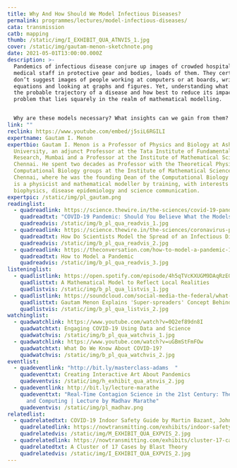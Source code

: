 ```yaml
---
title: Why And How Should We Model Infectious Diseases?
permalink: programmes/lectures/model-infectious-diseases/
cata: transmission
catb: mapping
thumb: /static/img/I_EXHIBIT_QUA_ATNVIS_1.jpg
cover: /static/img/gautam-menon-sketchnote.png
date: 2021-05-01T13:00:00.000Z
description: >-
  Pandemics of infectious disease conjure up images of crowded hospitals,
  medical staff in protective gear and bodies, loads of them. They certainly
  don’t suggest images of people working at computers or at boards, writing down
  equations and looking at graphs and figures. Yet, understanding what might be
  the probable trajectory of a disease and how best to reduce its impact is a
  problem that lies squarely in the realm of mathematical modelling. 


  Why are these models necessary? What insights can we gain from them? In this talk, Professor Gautam Menon will discuss these questions, as well as survey some epidemic models that are used to understand and model disease spread.
link: ""
reclink: https://www.youtube.com/embed/j5siL6RGILI
expertname: Gautam I. Menon
expertbio: Gautam I. Menon is a Professor of Physics and Biology at Ashoka
  University, an adjunct Professor at the Tata Institute of Fundamental
  Research, Mumbai and a Professor at the Institute of Mathematical Sciences,
  Chennai. He spent two decades as Professor with the Theoretical Physics and
  Computational Biology groups at the Institute of Mathematical Sciences,
  Chennai, where he was the founding Dean of the Computational Biology group. He
  is a physicist and mathematical modeller by training, with interests in
  biophysics, disease epidemiology and science communication.
expertpic: /static/img/pl_gautam.png
readinglist:
  - quadreadlink: https://science.thewire.in/the-sciences/covid-19-pandemic-infectious-disease-transmission-sir-seir-icmr-indiasim-agent-based-modelling/
    quadreadtxt: "COVID-19 Pandemic: Should You Believe What the Models Say About India?"
    quadreadvis: /static/img/b_pl_qua_readvis_1.jpg
  - quadreadlink: https://science.thewire.in/the-sciences/coronavirus-pandemic-infectious-disease-transmission-modelling-kermack-mckendrick-theory-seir-model/
    quadreadtxt: How Do Scientists Model the Spread of an Infectious Disease?
    quadreadvis: /static/img/b_pl_qua_readvis_2.jpg
  - quadreadlink: https://theconversation.com/how-to-model-a-pandemic-134187
    quadreadtxt: How to Model a Pandemic
    quadreadvis: /static/img/b_pl_qua_readvis_3.jpg
listeninglist:
  - quadlistlink: https://open.spotify.com/episode/4h5qTVcKXUGM9DAqRzEGOU
    quadlisttxt: A Mathematical Model to Reflect Local Realities
    quadlistvis: /static/img/b_pl_qua_listvis_1.jpg
  - quadlistlink: https://soundcloud.com/social-media-the-federal/what-is-indian-exceptionalism-explains
    quadlisttxt: Gautam Menon Explains 'Super-spreaders' Concept Behind COVID-19
    quadlistvis: /static/img/b_pl_qua_listvis_2.jpg
watchinglist:
  - quadwatchlink: https://www.youtube.com/watch?v=0Q2ef89dn8I
    quadwatchtxt: Engaging COVID-19 Using Data and Science
    quadwatchvis: /static/img/b_pl_qua_watchvis_1.jpg
  - quadwatchlink: https://www.youtube.com/watch?v=uGBmStFmFOw
    quadwatchtxt: What Do We Know About COVID-19?
    quadwatchvis: /static/img/b_pl_qua_watchvis_2.jpg
eventlist:
  - quadeventlink: "http://bit.ly/masterclass-adams  "
    quadeventtxt: Creating Interactive Art About Pandemics
    quadeventvis: /static/img/h_exhibit_qua_atnvis_2.jpg
  - quadeventlink: http://bit.ly/lecture-marathe
    quadeventtxt: "Real-Time Contagion Science in the 21st Century: The Role of Data
      and Computing | Lecture by Madhav Marathe"
    quadeventvis: /static/img/pl_madhav.png
relatedlist:
  - quadrelatedtxt: COVID-19 Indoor Safety Guide by Martin Bazant, John Bush, and Kasim Khan
    quadrelatedlink: https://nowtransmitting.com/exhibits/indoor-safety-guidelines/
    quadrelatedvis: /static/img/M_EXHIBIT_QUA_EXPVIS_2.jpg
  - quadrelatedlink: https://nowtransmitting.com/exhibits/cluster-17-cases/
    quadrelatedtxt: A Cluster of 17 Cases by Blast Theory
    quadrelatedvis: /static/img/I_EXHIBIT_QUA_EXPVIS_2.jpg
---
```

